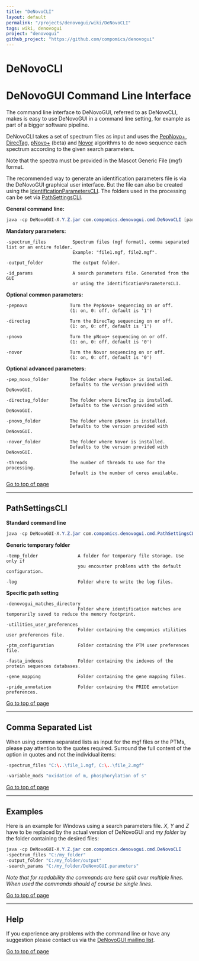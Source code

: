 ```yaml
---
title: "DeNovoCLI"
layout: default
permalink: "/projects/denovogui/wiki/DeNovoCLI"
tags: wiki, denovogui
project: "denovogui"
github_project: "https://github.com/compomics/denovogui"
---
```


# DeNovoCLI

# DeNovoGUI Command Line Interface #

The command line interface to DeNovoGUI, referred to as DeNovoCLI, makes is easy to use DeNovoGUI in a command line setting, for example as part of a bigger software pipeline.

DeNovoCLI takes a set of spectrum files as input and uses the [PepNovo+](http://proteomics.ucsd.edu/Software/PepNovo.html),  [DirecTag](http://fenchurch.mc.vanderbilt.edu/bumbershoot/directag/), [pNovo+](http://pfind.ict.ac.cn/software/pNovo/) (beta) and [Novor](http://rapidnovor.com) algorithms to de novo sequence each spectrum according to the given search parameters.

Note that the spectra must be provided in the Mascot Generic File (mgf) format.

The recommended way to generate an identification parameters file is via the DeNovoGUI graphical user interface. But the file can also be created using the [IdentificationParametersCLI](/projects/compomics-utilities/wiki/identificationparameterscli). The folders used in the processing can be set via [PathSettingsCLI](#pathsettingscli).

**General command line:**

```java
java -cp DeNovoGUI-X.Y.Z.jar com.compomics.denovogui.cmd.DeNovoCLI [parameters]
```

**Mandatory parameters:**

```
-spectrum_files          Spectrum files (mgf format), comma separated list or an entire folder.
                         Example: "file1.mgf, file2.mgf".

-output_folder           The output folder.

-id_params               A search parameters file. Generated from the GUI 
                         or using the IdentificationParametersCLI.
```

**Optional common parameters:**

```
-pepnovo                Turn the PepNovo+ sequencing on or off. 
                        (1: on, 0: off, default is '1')

-directag               Turn the DirecTag sequencing on or off. 
                        (1: on, 0: off, default is '1')

-pnovo                  Turn the pNovo+ sequencing on or off.
                        (1: on, 0: off, default is '0') 

-novor                  Turn the Novor sequencing on or off.
                        (1: on, 0: off, default is '0') 
```

**Optional advanced parameters:**

```
-pep_novo_folder        The folder where PepNovo+ is installed. 
                        Defaults to the version provided with DeNovoGUI.

-directag_folder        The folder where DirecTag is installed. 
                        Defaults to the version provided with DeNovoGUI.

-pnovo_folder           The folder where pNovo+ is installed. 
                        Defaults to the version provided with DeNovoGUI.

-novor_folder           The folder where Novor is installed. 
                        Defaults to the version provided with DeNovoGUI.

-threads                The number of threads to use for the processing. 
                        Default is the number of cores available.
```

[Go to top of page](#denovocli)

---

## PathSettingsCLI ##

**Standard command line**

```java
java -cp DeNovoGUI-X.Y.Z.jar com.compomics.denovogui.cmd.PathSettingsCLI [parameters]
```

**Generic temporary folder**

```
-temp_folder               A folder for temporary file storage. Use only if 
                           you encounter problems with the default configuration.

-log                       Folder where to write the log files.
```

**Specific path setting**

```
-denovogui_matches_directory  
                           Folder where identification matches are temporarily saved to reduce the memory footprint.

-utilities_user_preferences
                           Folder containing the compomics utilities user preferences file.

-ptm_configuration         Folder containing the PTM user preferences file.

-fasta_indexes             Folder containing the indexes of the protein sequences databases.

-gene_mapping              Folder containing the gene mapping files.

-pride_annotation          Folder containing the PRIDE annotation preferences.
```

[Go to top of page](#denovocli)

---

## Comma Separated List ##

When using comma separated lists as input for the mgf files or the PTMs, please pay attention to the quotes required. Surround the full content of the option in quotes and not the individual items:

```java
-spectrum_files "C:\..\file_1.mgf, C:\..\file_2.mgf"

-variable_mods "oxidation of m, phosphorylation of s"
```

[Go to top of page](#denovocli)

---

## Examples ##

Here is an example for Windows using a search parameters file. _X_, _Y_ and _Z_ have to be replaced by the actual version of DeNovoGUI and _my folder_ by the folder containing the desired files:

```java
java -cp DeNovoGUI-X.Y.Z.jar com.compomics.denovogui.cmd.DeNovoCLI 
-spectrum_files "C:/my_folder" 
-output_folder "C:/my_folder/output"
-search_params "C:/my_folder/DeNovoGUI.parameters" 
```

_Note that for readability the commands are here split over multiple lines. When used the commands should of course be single lines._

[Go to top of page](#denovocli)

---

## Help ##

If you experience any problems with the command line or have any suggestion please contact us via the [DeNovoGUI mailing list](https://groups.google.com/group/denovogui).

[Go to top of page](#denovocli)